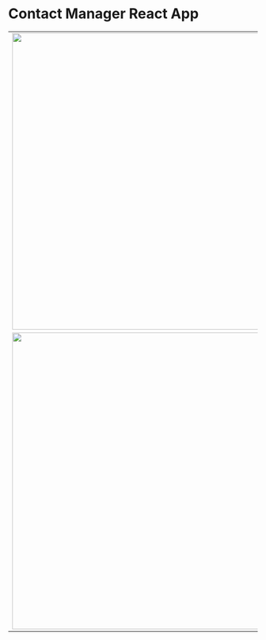 # Contact Manager React App
<table>
  <tr>
    <td><image src="images/1.png" height="600" width="800"></td>
  </tr>
  <tr>
    <td><image src="images/2.png" height="600" width="800"></td>
  </tr>
</table>
